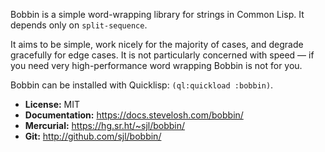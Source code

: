 Bobbin is a simple word-wrapping library for strings in Common Lisp.  It depends
only on `split-sequence`.

It aims to be simple, work nicely for the majority of cases, and degrade
gracefully for edge cases.  It is not particularly concerned with speed — if you
need very high-performance word wrapping Bobbin is not for you.

Bobbin can be installed with Quicklisp: `(ql:quickload :bobbin)`.

* **License:** MIT
* **Documentation:** <https://docs.stevelosh.com/bobbin/>
* **Mercurial:** <https://hg.sr.ht/~sjl/bobbin/>
* **Git:** <http://github.com/sjl/bobbin/>
